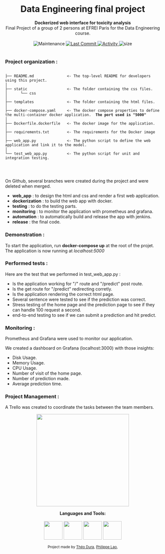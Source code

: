 <h1 align="center">Data Engineering final project</h1>

<div align="center">
   <strong> Dockerized web interface for toxicity analysis </strong>
</div>
<div align="center">
  Final Project of a group of 2 persons at EFREI Paris for the Data Engineering course.
</div>

<br />

<div align="center">
  <!-- Maintenance -->
    <img src="https://img.shields.io/maintenance/yes/2021?style=for-the-badge"
      alt="Maintenance" />
  <!-- Last Commit -->
  <a href="https://github.com/Duramann/Data_engineering_final_project/commit/release">
    <img src="https://img.shields.io/github/last-commit/Duramann/Data_engineering_final_project?style=for-the-badge"
      alt="Last Commit" />
  </a>
  <!-- Activity -->
  <a href="https://github.com/Duramann/Data_engineering_final_project/graphs/commit-activity">
    <img src="https://img.shields.io/github/commit-activity/w/Duramann/Data_engineering_final_project?style=for-the-badge"
      alt="Activity" />
  </a>
  <!-- PR -->
  <!--  <img src="https://img.shields.io/github/status/contexts/pulls/Duramann/Data_engineering_project/0?style=for-the-badge"-->
  <!--    alt="pulls" />-->
  <!-- Size -->
    <img src="https://img.shields.io/github/repo-size/Duramann/Data_engineering_final_project?style=for-the-badge"
      alt="size" />
</div>

<br />

### Project organization : <br />

<pre><code class="language-nohighlight">
├── README.md               &lt;- The top-level README for developers using this project. 
│
├── static                  &lt;- The folder containing the css files.
│      └── css       
│ 
├── templates               &lt;- The folder containing the html files.
│
├── docker-compose.yaml     &lt;- The docker compose properties to define the multi-container docker application. <strong> The port used is "5000" </strong>
│
├── Dockerfile.dockerfile   &lt;- The docker image for the application.
│
├── requirements.txt        &lt;- The requirements for the Docker image 
│
├── web_app.py              &lt;- The python script to define the web application and link it to the model.
│
└── test_web_app.py         &lt;- The python script for unit and integration testing.

</code></pre><br />

On Github, several branches were created during the project and were deleted when merged.

* __web_app__ : to design the html and css and render a first web application.
* __dockerization__ : to build the web app with docker.
* __testing__ : to do the testing parts.
* __monitoring__ : to monitor the application with prometheus and grafana.
* __automation__ : to automatically build and release the app with jenkins.
* __release__ : the final code.


### Demonstration : 

<p> To start the application, run <strong>docker-compose up</strong> at the root of the projet. The application is now running at <em>localhost:5000</em>

### Performed tests :

Here are the test that we performed in test_web_app.py : 

* Is the application working for "/" route and "/predict" post route.
* Is the get route for "/predict" redirecting corretly.
* Is the application rendering the correct html page.
* Several sentence were tested to see if the prediction was correct.
* Stress testing of the home page and the prediction page to see if they can handle 100 request a second.
* end-to-end testing to see if we can submit a prediction and hit predict.

### Monitoring :

Prometheus and Grafana were used to monitor our application.

We created a dashboard on Grafana (localhost:3000) with those insights:

* Disk Usage.
* Memory Usage.
* CPU Usage.
* Number of visit of the home page.
* Number of prediction made.
* Average prediction time.

### Project Management : <br />

A Trello was created to coordinate the tasks between the team members.

<div align="center">
  
  <a href="https://trello.com/b/X5G8QLou/data-engineering-project"><img width="300px" src="https://logos-world.net/wp-content/uploads/2021/02/Trello-Logo.png"/></a>
</div>

<div align="center">
<strong> Languages and Tools: </strong>
</div>
<br />
<div align="center">
<img align="center" width="60px" src="https://cdn.jsdelivr.net/gh/devicons/devicon/icons/html5/html5-original.svg" />
<img align="center" width="60px" src="https://cdn.jsdelivr.net/gh/devicons/devicon/icons/css3/css3-original.svg"/>
<img align="center" width="60px" src="https://cdn.jsdelivr.net/gh/devicons/devicon/icons/python/python-original.svg"/>
<img align="center" width="60px" src="https://cdn.jsdelivr.net/gh/devicons/devicon/icons/docker/docker-original.svg" />
</div>

<br />


<div align="center">
  <sub>Project made by
  <a href="https://github.com/Duramann">Théo Dura</a>,
  <a href="https://github.com/plao1996">Philippe Lao</a>,
  </a>
</div>

